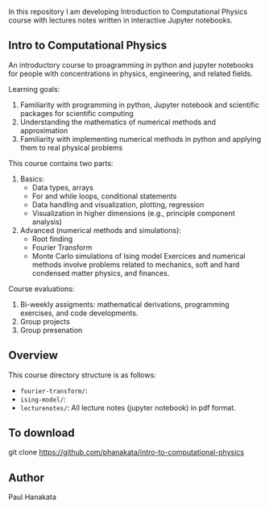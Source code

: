 In this repository I am developing Introduction to Computational Physics course with lectures notes written in interactive Jupyter notebooks.
## Intro to Computational Physics
An introductory course to proagramming in python and jupyter notebooks for people with concentrations in physics, engineering, and related fields. 

Learning goals:
1. Familiarity with programming in python, Jupyter notebook and scientific packages for scientific computing 
2. Understanding the mathematics of numerical methods and approximation 
3. Familiarity with implementing numerical methods in python and applying them to real physical problems 

This course contains two parts:
1. Basics: 
    * Data types, arrays 
    * For and while loops, conditional statements 
    * Data handling and visualization, plotting, regression 
    * Visualization in higher dimensions (e.g., principle component analysis)
2. Advanced (numerical methods and simulations):
   * Root finding 
   * Fourier Transform 
   * Monte Carlo simulations of Ising model 
Exercices and numerical methods involve problems related to mechanics, soft and hard condensed matter physics, and finances.  

Course evaluations:
1. Bi-weekly assigments: mathematical derivations, programming exercises, and code developments.  
2. Group projects 
3. Group presenation 

## Overview 
This course directory structure is as follows:
* ```fourier-transform/```:
* ```ising-model/```: 
* ```lecturenotes/```: All lecture notes (jupyter notebook) in pdf format.
## To download 
git clone https://github.com/phanakata/intro-to-computational-physics

## Author
Paul Hanakata

